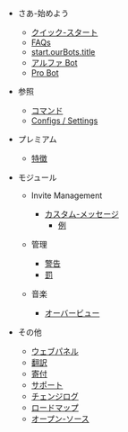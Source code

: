 - さあ-始めよう

  - [クイック-スタート](/ja/getting-started/quick-start.md)
  - [FAQs](/ja/getting-started/faq.md)
  - [start.ourBots.title](/ja/getting-started/ourBots.md)
  - [アルファ Bot](/ja/getting-started/alpha.md)
  - [Pro Bot](/ja/getting-started/pro.md)

- 参照

  - [コマンド](/ja/reference/commands.md)
  - [Configs / Settings](/ja/reference/settings.md)

- プレミアム

  - [特徴](/ja/premium/features.md)

- モジュール

  - Invite Management

    - [カスタム-メッセージ](/ja/modules/invites/custom-messages.md)
      - [例](/ja/modules/invites/examples.md)

  - 管理

    - [警告](/ja/modules/moderation/strikes.md)
    - [罰](/ja/modules/moderation/punishments.md)

  - 音楽

    - [オーバービュー](/ja/modules/music/overview.md)

- その他

  - [ウェブパネル](/ja/other/webpanel.md)
  - [翻訳](/ja/other/translations.md)
  - [寄付](/ja/other/donating.md)
  - [サポート](/ja/other/support.md)
  - [チェンジログ](/ja/other/changelog.md)
  - [ロードマップ](/ja/other/roadmap.md)
  - [オープン-ソース](/ja/other/open-source.md)
